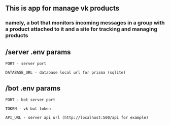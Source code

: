 ## This is app for manage vk products

### namely, a bot that monitors incoming messages in a group with a product attached to it and a site for tracking and managing products

## /server .env params

```
PORT - server port

DATABASE_URL - database local url for prisma (sqlite)
```

## /bot .env params

```
PORT - bot server port

TOKEN - vk bot token

API_URL - server api url (http://localhost:500/api for example)
```
